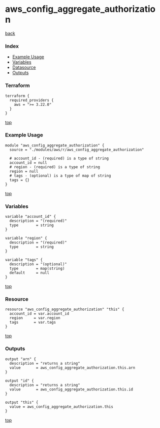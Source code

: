 # aws_config_aggregate_authorization

[back](../aws.md)

### Index

- [Example Usage](#example-usage)
- [Variables](#variables)
- [Datasource](#datasource)
- [Outputs](#outputs)

### Terraform

```hcl
terraform {
  required_providers {
    aws = ">= 3.22.0"
  }
}
```

[top](#index)

### Example Usage

```hcl
module "aws_config_aggregate_authorization" {
  source = "./modules/aws/r/aws_config_aggregate_authorization"

  # account_id - (required) is a type of string
  account_id = null
  # region - (required) is a type of string
  region = null
  # tags - (optional) is a type of map of string
  tags = {}
}
```

[top](#index)

### Variables

```hcl
variable "account_id" {
  description = "(required)"
  type        = string
}

variable "region" {
  description = "(required)"
  type        = string
}

variable "tags" {
  description = "(optional)"
  type        = map(string)
  default     = null
}
```

[top](#index)

### Resource

```hcl
resource "aws_config_aggregate_authorization" "this" {
  account_id = var.account_id
  region     = var.region
  tags       = var.tags
}
```

[top](#index)

### Outputs

```hcl
output "arn" {
  description = "returns a string"
  value       = aws_config_aggregate_authorization.this.arn
}

output "id" {
  description = "returns a string"
  value       = aws_config_aggregate_authorization.this.id
}

output "this" {
  value = aws_config_aggregate_authorization.this
}
```

[top](#index)